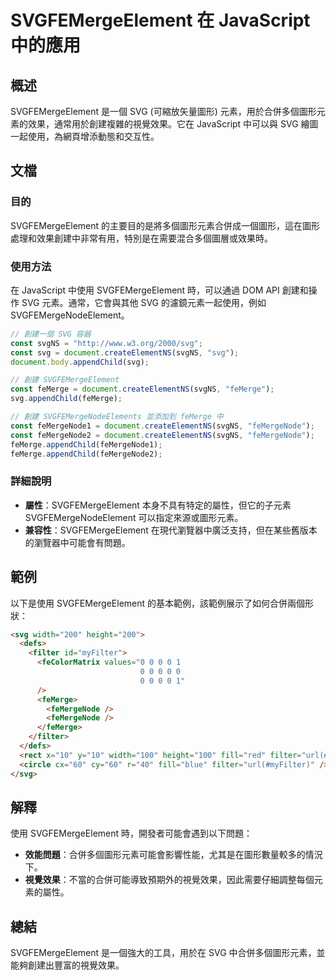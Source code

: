 <!--
Meta Description: # SVGFEMergeElement 在 JavaScript 中的應用 ## 概述 SVGFEMergeElement 是一個 SVG (可縮放矢量圖形) 元素，用於合併多個圖形元素的效果，通常用於創建複雜的視覺效果。它在 JavaScript 中可以與 SVG 繪圖一起使用，為網頁增添動態和交...
Meta Keywords: svg, svgfemergeelement, femerge, const, svgns
-->

# SVGFEMergeElement 在 JavaScript 中的應用

## 概述
SVGFEMergeElement 是一個 SVG (可縮放矢量圖形) 元素，用於合併多個圖形元素的效果，通常用於創建複雜的視覺效果。它在 JavaScript 中可以與 SVG 繪圖一起使用，為網頁增添動態和交互性。

## 文檔
### 目的
SVGFEMergeElement 的主要目的是將多個圖形元素合併成一個圖形，這在圖形處理和效果創建中非常有用，特別是在需要混合多個圖層或效果時。

### 使用方法
在 JavaScript 中使用 SVGFEMergeElement 時，可以通過 DOM API 創建和操作 SVG 元素。通常，它會與其他 SVG 的濾鏡元素一起使用，例如 SVGFEMergeNodeElement。

```javascript
// 創建一個 SVG 容器
const svgNS = "http://www.w3.org/2000/svg";
const svg = document.createElementNS(svgNS, "svg");
document.body.appendChild(svg);

// 創建 SVGFEMergeElement
const feMerge = document.createElementNS(svgNS, "feMerge");
svg.appendChild(feMerge);

// 創建 SVGFEMergeNodeElements 並添加到 feMerge 中
const feMergeNode1 = document.createElementNS(svgNS, "feMergeNode");
const feMergeNode2 = document.createElementNS(svgNS, "feMergeNode");
feMerge.appendChild(feMergeNode1);
feMerge.appendChild(feMergeNode2);
```

### 詳細說明
- **屬性**：SVGFEMergeElement 本身不具有特定的屬性，但它的子元素 SVGFEMergeNodeElement 可以指定來源或圖形元素。
- **兼容性**：SVGFEMergeElement 在現代瀏覽器中廣泛支持，但在某些舊版本的瀏覽器中可能會有問題。

## 範例
以下是使用 SVGFEMergeElement 的基本範例，該範例展示了如何合併兩個形狀：

```html
<svg width="200" height="200">
  <defs>
    <filter id="myFilter">
      <feColorMatrix values="0 0 0 0 1
                             0 0 0 0 0
                             0 0 0 0 1"
      />
      <feMerge>
        <feMergeNode />
        <feMergeNode />
      </feMerge>
    </filter>
  </defs>
  <rect x="10" y="10" width="100" height="100" fill="red" filter="url(#myFilter)" />
  <circle cx="60" cy="60" r="40" fill="blue" filter="url(#myFilter)" />
</svg>
```

## 解釋
使用 SVGFEMergeElement 時，開發者可能會遇到以下問題：
- **效能問題**：合併多個圖形元素可能會影響性能，尤其是在圖形數量較多的情況下。
- **視覺效果**：不當的合併可能導致預期外的視覺效果，因此需要仔細調整每個元素的屬性。

## 總結
SVGFEMergeElement 是一個強大的工具，用於在 SVG 中合併多個圖形元素，並能夠創建出豐富的視覺效果。